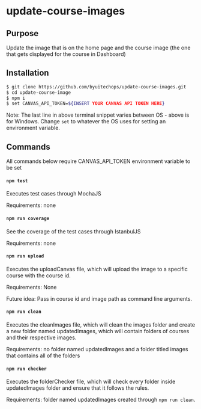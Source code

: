 # update-course-images

## Purpose
Update the image that is on the home page and the course image (the one that gets displayed for the course in Dashboard)

## Installation

```sh
$ git clone https://github.com/byuitechops/update-course-images.git
$ cd update-course-image
$ npm i
$ set CANVAS_API_TOKEN=${INSERT YOUR CANVAS API TOKEN HERE}
```

Note: The last line in above terminal snippet varies between OS - above is for Windows. Change `set` to whatever the OS uses for setting an environment variable.

## Commands

All commands below require CANVAS_API_TOKEN environment variable to be set

#### `npm test`
Executes test cases through MochaJS

Requirements: none

#### `npm run coverage`
See the coverage of the test cases through IstanbulJS

Requirements: none

#### `npm run upload`
Executes the uploadCanvas file, which will upload the image to a specific course with the course id.

Requirements: None

Future idea: Pass in course id and image path as command line arguments.

#### `npm run clean`
Executes the cleanImages file, which will clean the images folder and create a new folder named updatedImages, which will
contain folders of courses and their respective images.

Requirements: no folder named updatedImages and a folder titled images that contains all of the folders 

#### `npm run checker`
Executes the folderChecker file, which will check every folder inside updatedImages folder and ensure that it follows the rules.

Requirements: folder named updatedImages created through `npm run clean`.

